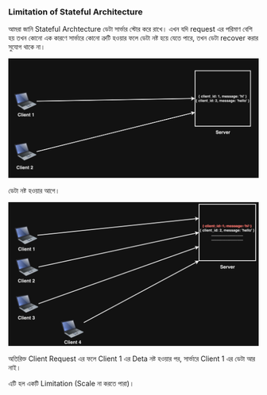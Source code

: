 ### Limitation of Stateful Architecture

আমরা জানি Stateful Archtecture ডেটা সার্ভার স্টোর করে রাখে। এখন যদি request এর পরিমাণ বেশি হয় তখন কোনো এক কারণে সার্ভারে কোনো ত্রুটি হওয়ার ফলে ডেটা নষ্ট হয়ে যেতে পারে, তখন ডেটা recover করার সুযোগ থাকে না।

<p align="center">
  <img src="./images/stateful-1.png" alt="Stateful pic">
</p>

ডেটা নষ্ট হওয়ার আগে।

<p align="center">
  <img src="./images/stateful-2.png" alt="Stateful pic">
</p>

অতিরিক্ত Client Request এর ফলে Client 1 এর Deta নষ্ট হওয়ার পর, সার্ভারে Client 1 এর ডেটা আর নাই।

এটি হল একটি Limitation (Scale না করতে পারা)।
